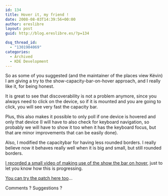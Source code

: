 ```yaml
---
id: 134
title: Hover it, my friend !
date: 2008-08-03T14:39:56+00:00
author: ereslibre
layout: post
guid: http://blog.ereslibre.es/?p=134

dsq_thread_id:
  - "1301904069"
categories:
  - Archived
  - KDE Development
---
```

So as some of you suggested (and the maintainer of the places view Kévin) I am giving a try to the show-capacity-bar-on-hover approach, and I really like it, for being honest.

It is great to see that discoverability is not a problem anymore, since you always need to click on the device, so if it is mounted and you are going to click, you will see very fast the capacity bar.

Plus, this also makes it possible to only poll if one device is hovered and only that device (I will have to also check for keyboard navigation, so probably we will have to show it too when it has the keyboard focus, but that are minor improvements that can be easily done).

Also, I modified the capacitybar for having less rounded borders. I really believe now it behaves really well when it is big and small, but still rounded borders.

<a href="http://media.ereslibre.es/2008/08/capacitybarfileplaces.ogg" target="_blank">I recorded a small video of making use of the show the bar on hover</a>, just to let you know how this is progressing.

<a href="http://media.ereslibre.es/2008/08/kdelibs-fileplaces.diff" target="_blank">You can try the patch here too</a>&#8230;

Comments ? Suggestions ?
